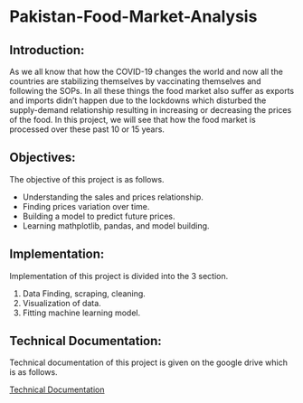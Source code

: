 # Pakistan-Food-Market-Analysis
## Introduction:
As we all know that how the COVID-19 changes the world and now all the countries are stabilizing themselves by vaccinating themselves and following the SOPs. In all these things the food market also suffer as exports and imports didn’t happen due to the lockdowns which disturbed the supply-demand relationship resulting in increasing or decreasing the prices of the food. In this project, we will see that how the food market is processed over these past 10 or 15 years.
## Objectives:
The objective of this project is as follows.
- Understanding the sales and prices relationship.
- Finding prices variation over time.
- Building a model to predict future prices.
- Learning mathplotlib, pandas, and model building.
## Implementation:
Implementation of this project is divided into the 3 section.
1) Data Finding, scraping, cleaning.
2) Visualization of data.
3) Fitting machine learning model.
## Technical Documentation:
Technical documentation of this project is given on the google drive which is as follows.

[Technical Documentation](https://drive.google.com/drive/folders/1eQv4RpNJUkIjRb5b-SrFqEVZME_Kwl4p?usp=sharing)
